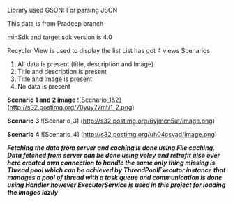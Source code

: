 Library used
   GSON: For parsing JSON

This data is from Pradeep branch

minSdk and target sdk version is 4.0

Recycler View is used to display the list
List has got 4 views
Scenarios
  1. All data is present (title, description and Image)
  2. Title and description is present
  3. Title and Image is present
  4. No data is present
  
  <b>Scenario 1 and 2 image</b>
  ![Scenario_1&2] (http://s32.postimg.org/70yuy77mt/1_2.png)

  <b>Scenario 3</b>
  ![Scenario_3] (http://s32.postimg.org/6yjmcn5ut/image.png)
  
  <b>Scenario 4</b>
  ![Scenario_4] (http://s32.postimg.org/uh04csvad/image.png)
  
  <b><i>Fetching the data from server and caching is done using File caching. Data fetched from server can be done using voley and retrofit also
  over here created own connection to handle the same only thing missing is Thread pool
  which can be achieved by ThreadPoolExecutor instance that manages a pool of thread with a task queue
  and communication is done using Handler however ExecutorService is used in this project for loading the images lazily</i></b>
  
